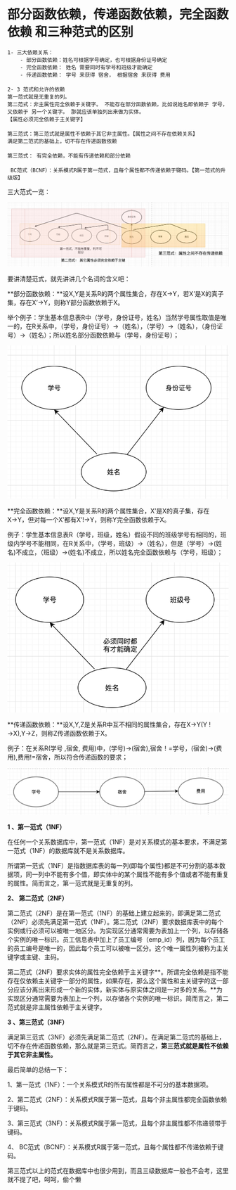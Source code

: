 # 部分函数依赖，传递函数依赖，完全函数依赖 和三种范式的区别

```mysql
1- 三大依赖关系：
	- 部分函数依赖：姓名可根据学号确定，也可根据身份证号确定
	- 完全函数依赖： 姓名 需要同时有学号和班级才能确定
	- 传递函数依赖： 学号 来获得 宿舍， 根据宿舍 来获得 费用

2- 3 范式和允许的依赖
第一范式就是无重复的列。 
第二范式：非主属性完全依赖于关键字。 不能存在部分函数依赖，比如说姓名即依赖于 学号， 又依赖于 另一个关键字。 那就应该单独列出来做为实体。
【属性必须完全依赖于主关键字】

第三范式：第三范式就是属性不依赖于其它非主属性。【属性之间不存在依赖关系】
满足第二范式的基础上，切不存在传递函数依赖

第三范式： 有完全依赖，不能有传递依赖和部分依赖

 BC范式（BCNF）：关系模式R属于第一范式，且每个属性都不传递依赖于键码。【第一范式的升级版】
```

三大范式一览：

![](./20180327_数据库三大范式一览.png)



要讲清楚范式，就先讲讲几个名词的含义吧：

**部分函数依赖：**设X,Y是关系R的两个属性集合，存在X→Y，若X’是X的真子集，存在X’→Y，则称Y部分函数依赖于X。

举个例子：学生基本信息表R中（学号，身份证号，姓名）当然学号属性取值是唯一的，在R关系中，（学号，身份证号）->（姓名），（学号）->（姓名），（身份证号）->（姓名）；所以姓名部分函数依赖与（学号，身份证号）；

![](./20180327_部分函数依赖.png)



**完全函数依赖：**设X,Y是关系R的两个属性集合，X’是X的真子集，存在X→Y，但对每一个X’都有X’!→Y，则称Y完全函数依赖于X。

例子：学生基本信息表R（学号，班级，姓名）假设不同的班级学号有相同的，班级内学号不能相同，在R关系中，（学号，班级）->（姓名），但是（学号）->(姓名)不成立，（班级）->(姓名)不成立，所以姓名完全函数依赖与（学号，班级）；

  ![](./20180327_完全依赖.png)

**传递函数依赖：**设X,Y,Z是关系R中互不相同的属性集合，存在X→Y(Y !→X),Y→Z，则称Z传递函数依赖于X。

例子：在关系R(学号 ,宿舍, 费用)中，(学号)->(宿舍),宿舍！=学号，(宿舍)->(费用),费用!=宿舍，所以符合传递函数的要求；

![](./20180327_传递依赖.png)



 

 **1 、第一范式（1NF）**

  在任何一个关系数据库中，第一范式（1NF）是对关系模式的基本要求，不满足第一范式（1NF）的数据库就不是关系数据库。

  所谓第一范式（1NF）是指数据库表的每一列(即每个属性)都是不可分割的基本数据项，同一列中不能有多个值，即实体中的某个属性不能有多个值或者不能有重复的属性。简而言之，第一范式就是无重复的列。

  **2、 第二范式（2NF）**

  第二范式（2NF）是在第一范式（1NF）的基础上建立起来的，即满足第二范式（2NF）必须先满足第一范式（1NF）。第二范式（2NF）要求数据库表中的每个实例或行必须可以被唯一地区分。为实现区分通常需要为表加上一个列，以存储各个实例的唯一标识。员工信息表中加上了员工编号（emp_id）列，因为每个员工的员工编号是唯一的，因此每个员工可以被唯一区分。这个唯一属性列被称为主关键字或主键、主码。

  第二范式（2NF）要求实体的属性完全依赖于主关键字**。所谓完全依赖是指不能存在仅依赖主关键字一部分的属性，如果存在，那么这个属性和主关键字的这一部分应该分离出来形成一个新的实体，新实体与原实体之间是一对多的关系。**为实现区分通常需要为表加上一个列，以存储各个实例的唯一标识。简而言之，第二范式就是非主属性依赖于主关键字。

  **3 、第三范式（3NF）**

  满足第三范式（3NF）必须先满足第二范式（2NF）。在满足第二范式的基础上，切不存在传递函数依赖，那么就是第三范式。简而言之，**第三范式就是属性不依赖于其它非主属性。**

最后简单的总结一下：

1、第一范式（1NF）：一个关系模式R的所有属性都是不可分的基本数据项。 

2、第二范式（2NF）：关系模式R属于第一范式，且每个非主属性都完全函数依赖于键码。 

3、第三范式（3NF）：关系模式R属于第一范式，且每个非主属性都不伟递领带于键码。 

4、 BC范式（BCNF）：关系模式R属于第一范式，且每个属性都不传递依赖于键码。

第三范式以上的范式在数据库中也很少用到，而且三级数据库一般也不会考，这里就不提了吧，呵呵，偷个懒